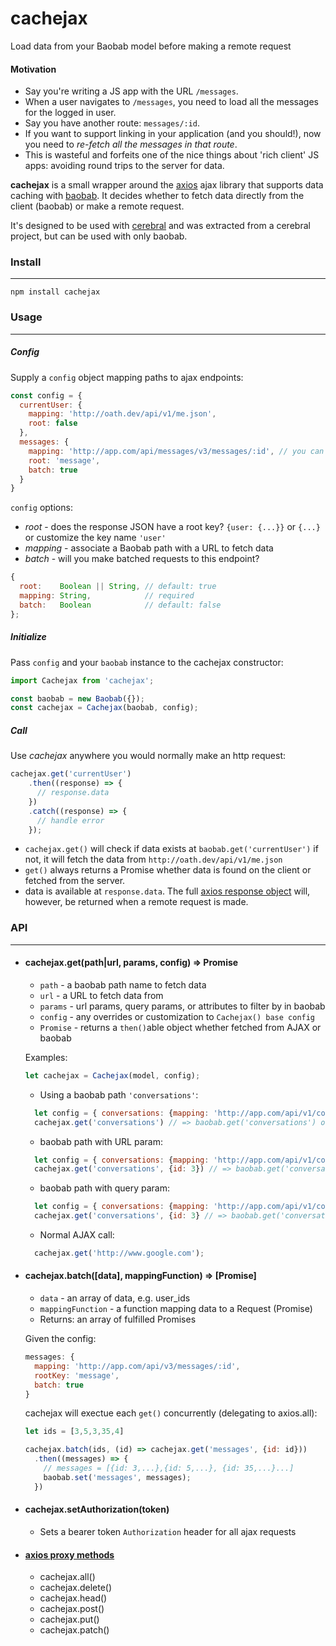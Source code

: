 # cachejax
Load data from your Baobab model before making a remote request

#### Motivation

- Say you're writing a JS app with the URL `/messages`.
- When a user navigates to `/messages`, you need to load all the messages for the logged in user.
- Say you have another route: `messages/:id`.
- If you want to support linking in your application (and you should!), now you need to *re-fetch all the messages in that route*.
- This is wasteful and forfeits one of the nice things about 'rich client' JS apps: avoiding round trips to the server for data.

**cachejax** is a small wrapper around the [axios](https://github.com/mzabriskie/axios) ajax library that supports data caching with [baobab](https://github.com/Yomguithereal/baobab). It decides whether to fetch data directly from the client (baobab) or make a remote request.

It's designed to be used with [cerebral](https://github.com/christianalfoni/cerebral) and was extracted from a cerebral project, but can be used with only baobab.

### Install
-------------
`npm install cachejax`

### Usage
--------------
##### Config

  Supply a `config` object mapping paths to ajax endpoints:

  ```js
  const config = {
    currentUser: {
      mapping: 'http://oath.dev/api/v1/me.json',
      root: false
    },
    messages: {
      mapping: 'http://app.com/api/messages/v3/messages/:id', // you can use express style routes
      root: 'message',
      batch: true
    }
  }
  ```
  `config` options:
  - *root*    - does the response JSON have a root key? `{user: {...}}` or `{...}` or customize the key name `'user'`
  - *mapping* - associate a Baobab path with a URL to fetch data
  - *batch*   - will you make batched requests to this endpoint?

  ```js
  {
    root:    Boolean || String, // default: true
    mapping: String,            // required
    batch:   Boolean            // default: false
  };
  ```

##### Initialize

  Pass `config` and your `baobab` instance to the cachejax constructor:
  ```js
  import Cachejax from 'cachejax';

  const baobab = new Baobab({});
  const cachejax = Cachejax(baobab, config);
  ```

##### Call

  Use *cachejax* anywhere you would normally make an http request:
  ```js
  cachejax.get('currentUser')
      .then((response) => {
        // response.data
      })
      .catch((response) => {
        // handle error
      });
  ```

  - `cachejax.get()` will check if data exists at `baobab.get('currentUser')` if not, it will fetch the data from `http://oath.dev/api/v1/me.json`
  - `get()` always returns a Promise whether data is found on the client or fetched from the server.
  - data is available at `response.data`. The full [axios response object](https://github.com/mzabriskie/axios#response-api) will, however,  be returned when a remote request is made.

### API
-------------

- #### cachejax.get(path|url, params, config) => Promise
  - `path` - a baobab path name to fetch data
  - `url` - a URL to fetch data from
  - `params` - url params, query params, or attributes to filter by in baobab
  - `config` - any overrides or customization to `Cachejax() base config`
  - `Promise` - returns a `then()`able object whether fetched from AJAX or baobab
  
  Examples:

  ```js
  let cachejax = Cachejax(model, config);
  ```
  
  - Using a baobab path `'conversations'`:
  ```js
    let config = { conversations: {mapping: 'http://app.com/api/v1/conversations'} }
    cachejax.get('conversations') // => baobab.get('conversations') or GET /api/v1/conversations 
  ```
  
  - baobab path with URL param:
  ```js
    let config = { conversations: {mapping: 'http://app.com/api/v1/conversations:id'} }
    cachejax.get('conversations', {id: 3}) // => baobab.get('conversations') or GET /api/v1/conversations/3
  ```
  
  - baobab path with query param:
  ```js
    let config = { conversations: {mapping: 'http://app.com/api/v1/conversations'} }
    cachejax.get('conversations', {id: 3} // => baobab.get('conversations') or GET /api/v1/conversations?id=3
  ```
  - Normal AJAX call:
  ```js
    cachejax.get('http://www.google.com');
  ```

- #### cachejax.batch([data], mappingFunction) => [Promise]

  - `data` - an array of data, e.g. user_ids
  - `mappingFunction` - a function mapping data to a Request (Promise)
  - Returns: an array of fulfilled Promises

  Given the config:
  ```js
  messages: {
    mapping: 'http://app.com/api/v3/messages/:id',
    rootKey: 'message',
    batch: true
  }
  ```

  cachejax will exectue each `get()` concurrently (delegating to axios.all):

  ```js
  let ids = [3,5,3,35,4]

  cachejax.batch(ids, (id) => cachejax.get('messages', {id: id}))
    .then((messages) => {
      // messages = [{id: 3,...},{id: 5,...}, {id: 35,...}...]
      baobab.set('messages', messages);
    })
  ```
- #### cachejax.setAuthorization(token)

  - Sets a bearer token `Authorization` header for all ajax requests

- #### [axios proxy methods](https://github.com/mzabriskie/axios#request-method-aliases)
  - cachejax.all()
  - cachejax.delete()
  - cachejax.head()
  - cachejax.post()
  - cachejax.put()
  - cachejax.patch()
